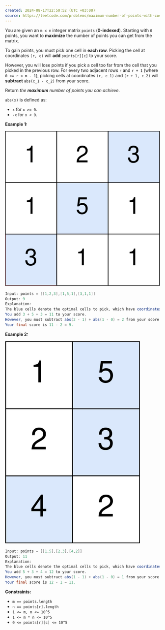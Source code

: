 ```yaml
---
created: 2024-08-17T22:50:52 (UTC +03:00)
source: https://leetcode.com/problems/maximum-number-of-points-with-cost/description/?envType=daily-question&envId=2024-08-17
---
```

You are given an `m x n` integer matrix `points` (**0-indexed**). Starting with `0` points, you want to **maximize** the number of points you can get from the matrix.

To gain points, you must pick one cell in **each row**. Picking the cell at coordinates `(r, c)` will **add** `points[r][c]` to your score.

However, you will lose points if you pick a cell too far from the cell that you picked in the previous row. For every two adjacent rows `r` and `r + 1` (where `0 <= r < m - 1`), picking cells at coordinates `(r, c_1)` and `(r + 1, c_2)` will **subtract** `abs(c_1 - c_2)` from your score.

Return _the **maximum** number of points you can achieve_.

`abs(x)` is defined as:

-   `x` for `x >= 0`.
-   `-x` for `x < 0`.


**Example 1:**

![img.png](img.png)

``` Java
Input: points = [[1,2,3],[1,5,1],[3,1,1]]
Output: 9
Explanation:
The blue cells denote the optimal cells to pick, which have coordinates (0, 2), (1, 1), and (2, 0).
You add 3 + 5 + 3 = 11 to your score.
However, you must subtract abs(2 - 1) + abs(1 - 0) = 2 from your score.
Your final score is 11 - 2 = 9.
```


**Example 2:**

![img_1.png](img_1.png)

``` Java
Input: points = [[1,5],[2,3],[4,2]]
Output: 11
Explanation:
The blue cells denote the optimal cells to pick, which have coordinates (0, 1), (1, 1), and (2, 0).
You add 5 + 3 + 4 = 12 to your score.
However, you must subtract abs(1 - 1) + abs(1 - 0) = 1 from your score.
Your final score is 12 - 1 = 11.
```


**Constraints:**

-   `m == points.length`
-   `n == points[r].length`
-   `1 <= m, n <= 10^5`
-   `1 <= m * n <= 10^5`
-   `0 <= points[r][c] <= 10^5`

